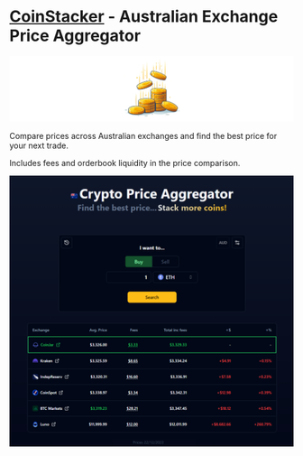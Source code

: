 # [CoinStacker](https://coinstacker.com.au) - Australian Exchange Price Aggregator
![coinstacker-logo](./.github/coinstacker-logo-256-wide.png)

Compare prices across Australian exchanges and find the best price for your next trade.

Includes fees and orderbook liquidity in the price comparison.

![coinstacker-screenshot](./.github/screenshot.png)
